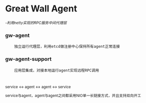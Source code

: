 # Great Wall Agent 
  <small>_-利用netty实现的RPC服务中间代理层_</small>
  
  ### gw-agent
        独立运行代理层，利用etcd做注册中心保持所有agent正常连接
        
  ### gw-agent-support
        应用层集成，对接本地运行agent实现远程RPC调用
  
  #
  <small>
  service <-> agent <-> agent <-> service
  
  service与agent，agent与agent之间都采用NIO单一长链接方式，并且支持双向开工
  
  
  </small>
